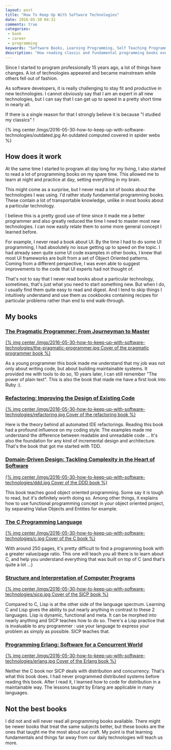 ```yaml
---
layout: post
title: "How To Keep Up With Software Technologies"
date: 2016-05-30 04:31
comments: true
categories:
 - book
 - career
 - programming
keywords: "Software Books, Learning Programming, Self Teaching Programming"
description: "How reading classic and fundamental programming books eventually helps you to stay up to date with the latest technologies"
---
```

Since I started to program professionally 15 years ago, a lot of things have changes. A lot of technologies appeared and became mainstream while others fell out of fashion.

As software developers, it is really challenging to stay fit and productive in new technologies. I cannot obviously say that I am an expert in all new technologies, but I can say that I can get up to speed in a pretty short time in nearly all.

If there is a single reason for that I strongly believe it is because "I studied my classics" !

{% img center /imgs/2016-05-30-how-to-keep-up-with-software-technologies/outdated.jpg An outdated computed covered in spider webs %}

## How does it work

At the same time I started to program all day long for my living, I also started to read a lot of programming books on my spare time. This allowed me to learn at night and practice at day, setting everything in my brain.

This might come as a surprise, but I never read a lot of books about the technologies I was using. I'd rather study fundamental programming books. These contain a lot of transportable knowledge, unlike in most books about a particular technology.

I believe this is a pretty good use of time since it made me a better programmer and also greatly reduced the time I need to master most new technologies. I can now easily relate them to some more general concept I learned before.

For example, I never read a book about UI. By the time I had to do some UI programming, I had absolutely no issue getting up to speed on the topic. I had already seen quite some UI code examples in other books, I knew that most UI frameworks are built from a set of Object Oriented patterns. Coming from a different perspective, I was even able to suggest improvements to the code that UI experts had not thought of.

That's not to say that I never read books about a particular technology, sometimes, that's just what you need to start something new. But when I do, I usually find them quite easy to read and digest. And I tend to skip things I intuitively understand and use them as cookbooks containing recipes for particular problems rather than end to end walk-through.

## My books

### [The Pragmatic Programmer: From Journeyman to Master](http://www.amazon.com/Pragmatic-Programmer-Journeyman-Master/dp/020161622X/ref=sr_1_1?tag=pbourgau-20&amp;ie=UTF8&qid=1464666382&sr=8-1&keywords=the+pragmatic+programmer)

[{% img center /imgs/2016-05-30-how-to-keep-up-with-software-technologies/the-pragmatic-programmer.jpg Cover of the pragmatic programmer book %}](http://www.amazon.com/Pragmatic-Programmer-Journeyman-Master/dp/020161622X/ref=sr_1_1?tag=pbourgau-20&amp;ie=UTF8&qid=1464666382&sr=8-1&keywords=the+pragmatic+programmer)

As a young programmer this book made me understand that my job was not only about writing code, but about building maintainable systems. It provided me with tools to do so, 10 years later, I can still remember "The power of plain text". This is also the book that made me have a first look into Ruby :).

### [Refactoring: Improving the Design of Existing Code](http://www.amazon.com/Refactoring-Improving-Design-Existing-Code/dp/0201485672/ref=sr_1_1?tag=pbourgau-20&amp;ie=UTF8&qid=1464666776&sr=8-1&keywords=refactoring+improving+the+design+of+existing+code)

[{% img center /imgs/2016-05-30-how-to-keep-up-with-software-technologies/refactoring.jpg Cover of the refactoring book %}](http://www.amazon.com/Refactoring-Improving-Design-Existing-Code/dp/0201485672/ref=sr_1_1?tag=pbourgau-20&amp;ie=UTF8&qid=1464666776&sr=8-1&keywords=refactoring+improving+the+design+of+existing+code)

Here is the theory behind all automated IDE refactorings. Reading this book had a profound influence on my coding style. The examples made me understand the difference between readable and unreadable code ... It's also the foundation for any kind of incremental design and architecture. That's the book that got me started with TDD.

### [Domain-Driven Design: Tackling Complexity in the Heart of Software](http://www.amazon.com/Domain-Driven-Design-Tackling-Complexity-Software/dp/0321125215/ref=sr_1_1?tag=pbourgau-20&amp;ie=UTF8&qid=1464666833&sr=8-1&keywords=domain+driven+design+eric+evans)

[{% img center /imgs/2016-05-30-how-to-keep-up-with-software-technologies/ddd.jpg Cover of the DDD book %}](http://www.amazon.com/Domain-Driven-Design-Tackling-Complexity-Software/dp/0321125215/ref=sr_1_1?tag=pbourgau-20&amp;ie=UTF8&qid=1464666833&sr=8-1&keywords=domain+driven+design+eric+evans)

This book teaches good object oriented programming. Some say it is tough to read, but it's definitely worth doing so. Among other things, it explains how to use functional programming concept in your object oriented project, by separating Value Objects and Entities for example.

### [The C Programming Language](http://www.amazon.com/Programming-Language-Brian-W-Kernighan/dp/0131103628/ref=pd_sim_14_2?tag=pbourgau-20&amp;ie=UTF8&dpID=41qX6YdIJ7L&dpSrc=sims&preST=_AC_UL160_SR122%2C160_&refRID=035C81Y95A0A1C6K25F6)

[{% img center /imgs/2016-05-30-how-to-keep-up-with-software-technologies/c.jpg Cover of the C book %}](http://www.amazon.com/Programming-Language-Brian-W-Kernighan/dp/0131103628/ref=pd_sim_14_2?tag=pbourgau-20&amp;ie=UTF8&dpID=41qX6YdIJ7L&dpSrc=sims&preST=_AC_UL160_SR122%2C160_&refRID=035C81Y95A0A1C6K25F6)

With around 250 pages, it's pretty difficult to find a programming book with a greater value/page ratio. This one will teach you all there is to learn about C, and help you understand everything that was built on top of C (and that's quite a lot ...)

### [Structure and Interpretation of Computer Programs](http://www.amazon.com/Structure-Interpretation-Computer-Programs-Engineering/dp/0262510871/ref=sr_1_1?tag=pbourgau-20&amp;s=books&ie=UTF8&qid=1464666981&sr=1-1&keywords=sicp)

[{% img center /imgs/2016-05-30-how-to-keep-up-with-software-technologies/sicp.jpg Cover of the SICP book %}](http://www.amazon.com/Structure-Interpretation-Computer-Programs-Engineering/dp/0262510871/ref=sr_1_1?tag=pbourgau-20&amp;s=books&ie=UTF8&qid=1464666981&sr=1-1&keywords=sicp)

Compared to C, Lisp is at the other side of the language spectrum. Learning C and Lisp gives the ability to put nearly anything in contrast to these 2 languages. Lisp is dynamic, functional and meta. It can be morphed into nearly anything and SICP teaches how to do so. There's a Lisp practice that is invaluable to any programmer : use your language to express your problem as simply as possible. SICP teaches that.

### [Programming Erlang: Software for a Concurrent World](http://www.amazon.com/Programming-Erlang-Concurrent-Pragmatic-Programmers/dp/193778553X/ref=sr_1_2?tag=pbourgau-20&amp;s=books&ie=UTF8&qid=1464667113&sr=1-2&keywords=erlang+programming)

[{% img center /imgs/2016-05-30-how-to-keep-up-with-software-technologies/erlang.jpg Cover of the Erlang book %}](http://www.amazon.com/Programming-Erlang-Concurrent-Pragmatic-Programmers/dp/193778553X/ref=sr_1_2?tag=pbourgau-20&amp;s=books&ie=UTF8&qid=1464667113&sr=1-2&keywords=erlang+programming)

Neither the C book nor SICP deals with distribution and concurrency. That's what this book does. I had never programmed distributed systems before reading this book. After I read it, I learned how to code for distribution in a maintainable way. The lessons taught by Erlang are applicable in many languages.

## Not the best books

I did not and will never read all programming books available. There might be newer books that treat the same subjects better, but these books are the ones that taught me the most about our craft. My point is that learning fundamentals and things far away from our daily technologies will teach us more.
